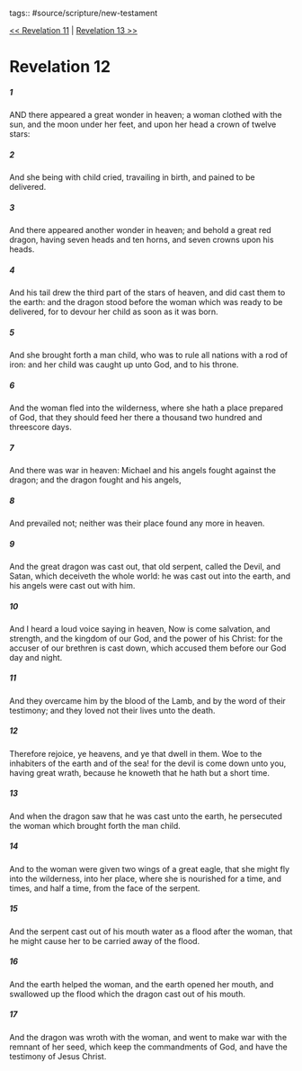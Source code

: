 tags:: #source/scripture/new-testament

[<< Revelation 11](source/scripture/new-testament/27_Revelation/Revelation_11.md) | [Revelation 13 >>](source/scripture/new-testament/27_Revelation/Revelation_13.md)

# Revelation 12

##### 1

AND there appeared a great wonder in heaven; a woman clothed with the sun, and the moon under her feet, and upon her head a crown of twelve stars:

##### 2

And she being with child cried, travailing in birth, and pained to be delivered.

##### 3

And there appeared another wonder in heaven; and behold a great red dragon, having seven heads and ten horns, and seven crowns upon his heads.

##### 4

And his tail drew the third part of the stars of heaven, and did cast them to the earth: and the dragon stood before the woman which was ready to be delivered, for to devour her child as soon as it was born.

##### 5

And she brought forth a man child, who was to rule all nations with a rod of iron: and her child was caught up unto God, and to his throne.

##### 6

And the woman fled into the wilderness, where she hath a place prepared of God, that they should feed her there a thousand two hundred and threescore days.

##### 7

And there was war in heaven: Michael and his angels fought against the dragon; and the dragon fought and his angels,

##### 8

And prevailed not; neither was their place found any more in heaven.

##### 9

And the great dragon was cast out, that old serpent, called the Devil, and Satan, which deceiveth the whole world: he was cast out into the earth, and his angels were cast out with him.

##### 10

And I heard a loud voice saying in heaven, Now is come salvation, and strength, and the kingdom of our God, and the power of his Christ: for the accuser of our brethren is cast down, which accused them before our God day and night.

##### 11

And they overcame him by the blood of the Lamb, and by the word of their testimony; and they loved not their lives unto the death.

##### 12

Therefore rejoice, ye heavens, and ye that dwell in them. Woe to the inhabiters of the earth and of the sea! for the devil is come down unto you, having great wrath, because he knoweth that he hath but a short time.

##### 13

And when the dragon saw that he was cast unto the earth, he persecuted the woman which brought forth the man child.

##### 14

And to the woman were given two wings of a great eagle, that she might fly into the wilderness, into her place, where she is nourished for a time, and times, and half a time, from the face of the serpent.

##### 15

And the serpent cast out of his mouth water as a flood after the woman, that he might cause her to be carried away of the flood.

##### 16

And the earth helped the woman, and the earth opened her mouth, and swallowed up the flood which the dragon cast out of his mouth.

##### 17

And the dragon was wroth with the woman, and went to make war with the remnant of her seed, which keep the commandments of God, and have the testimony of Jesus Christ.
